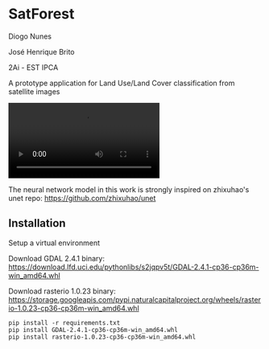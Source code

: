 # SatForest

Diogo Nunes

José Henrique Brito

2Ai - EST IPCA

A prototype application for Land Use/Land Cover classification from satellite images

![videodemo](videodemo/SatForestDemo.mp4)

The neural network model in this work is strongly inspired on zhixuhao's unet repo: https://github.com/zhixuhao/unet

## Installation
Setup a virtual environment

Download GDAL 2.4.1 binary:
https://download.lfd.uci.edu/pythonlibs/s2jqpv5t/GDAL-2.4.1-cp36-cp36m-win_amd64.whl

Download rasterio 1.0.23 binary:
https://storage.googleapis.com/pypi.naturalcapitalproject.org/wheels/rasterio-1.0.23-cp36-cp36m-win_amd64.whl

```pip
pip install -r requirements.txt
pip install GDAL-2.4.1-cp36-cp36m-win_amd64.whl
pip install rasterio-1.0.23-cp36-cp36m-win_amd64.whl
```
